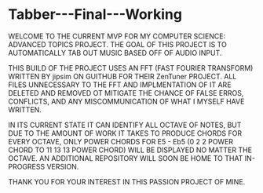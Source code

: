 # Tabber---Final---Working

WELCOME TO THE CURRENT MVP FOR MY COMPUTER SCIENCE: ADVANCED TOPICS PROJECT. THE GOAL OF THIS PROJECT IS TO 
AUTOMATICALLY TAB OUT MUSIC BASED OFF OF AUDIO INPUT.

THIS BUILD OF THE PROJECT USES AN FFT (FAST FOURIER TRANSFORM) WRITTEN BY jipsim ON GUITHUB FOR THEIR ZenTuner PROJECT. 
ALL FILES UNNECESSARY TO THE FFT AND IMPLMENTATION OF IT ARE DELETED AND REMOVED OT MITIGATE THE CHANCE OF FALSE ERROS, 
CONFLICTS, AND ANY MISCOMMUNICATION OF WHAT I MYSELF HAVE WRITTEN.

IN ITS CURRENT STATE IT CAN IDENTIFY ALL OCTAVE OF NOTES, BUT DUE TO THE AMOUNT OF WORK IT TAKES TO PRODUCE CHORDS FOR
EVERY OCTAVE, ONLY POWER CHORDS FOR E5 - Eb5 (0 2 2 POWER CHORD TO 11 13 13 POWER CHORD) WILL BE DISPLAYED NO MATTER 
THE OCTAVE. AN ADDITIONAL REPOSITORY WILL SOON BE HOME TO THAT IN-PROGRESS VERSION.

THANK YOU FOR YOUR INTEREST IN THIS PASSION PROJECT OF MINE.
